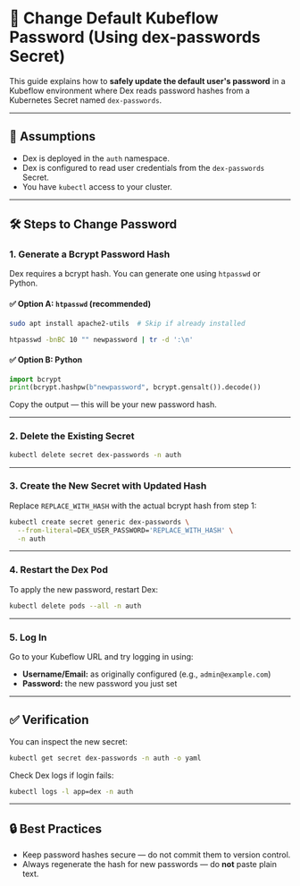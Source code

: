 
# 🔐 Change Default Kubeflow Password (Using dex-passwords Secret)

This guide explains how to **safely update the default user's password** in a Kubeflow environment where Dex reads password hashes from a Kubernetes Secret named `dex-passwords`.

---

## 📌 Assumptions

- Dex is deployed in the `auth` namespace.
- Dex is configured to read user credentials from the `dex-passwords` Secret.
- You have `kubectl` access to your cluster.

---

## 🛠️ Steps to Change Password

### 1. Generate a Bcrypt Password Hash

Dex requires a bcrypt hash. You can generate one using `htpasswd` or Python.

#### ✅ Option A: `htpasswd` (recommended)

```bash
sudo apt install apache2-utils  # Skip if already installed

htpasswd -bnBC 10 "" newpassword | tr -d ':\n'
```

#### ✅ Option B: Python

```python
import bcrypt
print(bcrypt.hashpw(b"newpassword", bcrypt.gensalt()).decode())
```

Copy the output — this will be your new password hash.

---

### 2. Delete the Existing Secret

```bash
kubectl delete secret dex-passwords -n auth
```

---

### 3. Create the New Secret with Updated Hash

Replace `REPLACE_WITH_HASH` with the actual bcrypt hash from step 1:

```bash
kubectl create secret generic dex-passwords \
  --from-literal=DEX_USER_PASSWORD='REPLACE_WITH_HASH' \
  -n auth
```

---

### 4. Restart the Dex Pod

To apply the new password, restart Dex:

```bash
kubectl delete pods --all -n auth
```

---

### 5. Log In

Go to your Kubeflow URL and try logging in using:

* **Username/Email:** as originally configured (e.g., `admin@example.com`)
* **Password:** the new password you just set

---

## ✅ Verification

You can inspect the new secret:

```bash
kubectl get secret dex-passwords -n auth -o yaml
```

Check Dex logs if login fails:

```bash
kubectl logs -l app=dex -n auth
```

---

## 🔒 Best Practices

* Keep password hashes secure — do not commit them to version control.
* Always regenerate the hash for new passwords — do **not** paste plain text.
